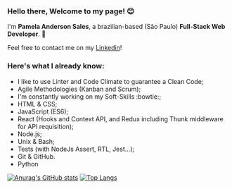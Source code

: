 ### Hello there, Welcome to my page! :blush:
I'm **Pamela Anderson Sales**, a brazilian-based (São Paulo) **Full-Stack Web Developer**. :raising_hand: 


Feel free to contact me on my [Linkedin](https://www.linkedin.com/in/pamela-anderson-sales/)!

### **Here's what I already know:**
- I like to use Linter and Code Climate to guarantee a Clean Code;
- Agile Methodologies (Kanban and Scrum);
- I'm constantly working on my Soft-Skills :bowtie:;
- HTML & CSS;
- JavaScript (ES6);
- React (Hooks and Context API, and Redux including Thunk middleware for API requisition);
- Node.js;
- Unix & Bash;
- Tests (with NodeJs Assert, RTL, Jest...);
- Git & GitHub.
- Python



[![Anurag's GitHub stats](https://github-readme-stats.vercel.app/api?username=pamsalesr&count_private=true&show_icons=true&theme=radical&include_all_commits=true&count_private=true)](https://github.com/pamsalesr/github-readme-stats)
[![Top Langs](https://github-readme-stats.vercel.app/api/top-langs/?username=pamsalesr&theme=radical&count_private=true&langs_count=8)](https://github.com/pamsalesr/github-readme-stats)

<!--
**pamsalesr/pamsalesr** is a ✨ _special_ ✨ repository because its `README.md` (this file) appears on your GitHub profile.

Here are some ideas to get you started:

- 🔭 I’m currently working on ...
- 🌱 I’m currently learning ...
- 👯 I’m looking to collaborate on ...
- 🤔 I’m looking for help with ...
- 💬 Ask me about ...
- 📫 How to reach me: ...
- 😄 Pronouns: ...
- ⚡ Fun fact: ...
-->

